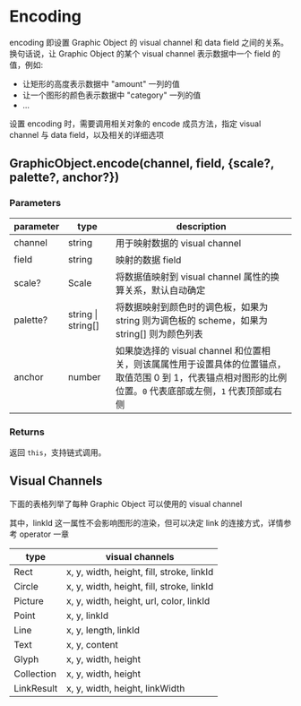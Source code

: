 # Encoding

encoding 即设置 Graphic Object 的 visual channel 和 data field 之间的关系。换句话说，让 Graphic Object 的某个 visual channel 表示数据中一个 field 的值，例如:

- 让矩形的高度表示数据中 "amount" 一列的值
- 让一个图形的颜色表示数据中 "category" 一列的值
- ...

设置 encoding 时，需要调用相关对象的 encode 成员方法，指定 visual channel 与 data field，以及相关的详细选项

## GraphicObject.encode(channel, field, {scale?, palette?, anchor?})

### Parameters

| parameter | type               | description                                                                                                                                                   |
| --------- | ------------------ | ------------------------------------------------------------------------------------------------------------------------------------------------------------- |
| channel   | string             | 用于映射数据的 visual channel                                                                                                                                 |
| field     | string             | 映射的数据 field                                                                                                                                              |
| scale?    | Scale              | 将数据值映射到 visual channel 属性的换算关系，默认自动确定                                                                                                    |
| palette?  | string \| string[] | 将数据映射到颜色时的调色板，如果为 string 则为调色板的 scheme，如果为 string[] 则为颜色列表                                                                   |
| anchor    | number             | 如果旋选择的 visual channel 和位置相关，则该属属性用于设置具体的位置锚点，取值范围 0 到 1，代表锚点相对图形的比例位置。`0` 代表底部或左侧，`1` 代表顶部或右侧 |

### Returns

返回 `this`，支持链式调用。

## Visual Channels

下面的表格列举了每种 Graphic Object 可以使用的 visual channel

其中，linkId 这一属性不会影响图形的渲染，但可以决定 link 的连接方式，详情参考 operator 一章

| type       | visual channels                           |
| ---------- | ----------------------------------------- |
| Rect       | x, y, width, height, fill, stroke, linkId |
| Circle     | x, y, width, height, fill, stroke, linkId |
| Picture    | x, y, width, height, url, color, linkId   |
| Point      | x, y, linkId                              |
| Line       | x, y, length, linkId                      |
| Text       | x, y, content                             |
| Glyph      | x, y, width, height                       |
| Collection | x, y, width, height                       |
| LinkResult | x, y, width, height, linkWidth            |
